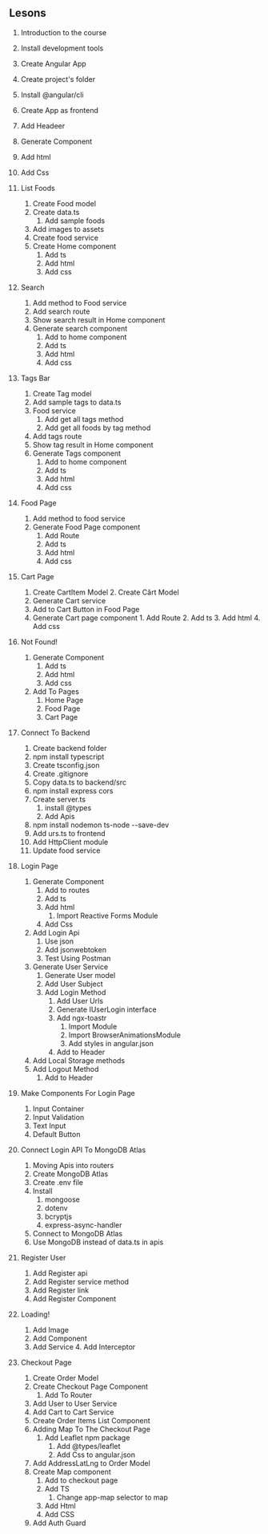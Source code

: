 ## Lesons
1. Introduction to the course
2. Install development tools
3. Create Angular App
 1. Create project's folder
 2. Install @angular/cli
 3. Create App as frontend

4. Add Headeer
 1. Generate Component
 2. Add html
 3. Add Css

5. List Foods
    1. Create Food model
    2. Create data.ts
        1. Add sample foods
    3. Add images to assets
    4. Create food service
    5. Create Home component
        1. Add ts
        2. Add html
        3. Add css
6. Search
    1. Add method to Food service
    2. Add search route
    3. Show search result in Home component 
    4. Generate search component
        1. Add to home component
        2. Add ts
        3. Add html
        4. Add css
7. Tags Bar
    1. Create Tag model
    2. Add sample tags to data.ts 
    3. Food service
        1. Add get all tags method
        2. Add get all foods by tag method 
    4. Add tags route
    5. Show tag result in Home component
    6. Generate Tags component
        1. Add to home component
        2. Add ts
        3. Add html
        4. Add css
8. Food Page
    1. Add method to food service 
    2. Generate Food Page component 
        1. Add Route
        2. Add ts
        3. Add html
        4. Add css
9. Cart Page
    1. Create CartItem Model 2. Create Cărt Model
    3. Generate Cart service
    4. Add to Cart Button in Food Page
    5. Generate Cart page component 1. Add Route
        2. Add ts
        3. Add html
        4. Add css
10. Not Found!
    1. Generate Component
        1. Add ts
        2. Add html
        3. Add css
    2. Add To Pages
        1. Home Page
        2. Food Page
        3. Cart Page
11. Connect To Backend
    1. Create backend folder
    2. npm install typescript
    4. Create tsconfig.json
    5. Create .gitignore
    6. Copy data.ts to backend/src
    7. npm install express cors
    8. Create server.ts
        1. install @types
        2. Add Apis
    9. npm install nodemon ts-node --save-dev
    10. Add urs.ts to frontend
    11. Add HttpClient module
    12. Update food service
12. Login Page
    1. Generate Component
        1. Add to routes
        2. Add ts
        3. Add html
            1. Import Reactive Forms Module
        4. Add Css
    2. Add Login Api
        1. Use json
        2. Add jsonwebtoken
        3. Test Using Postman
    3. Generate User Service
        1. Generate User model
        2. Add User Subject
        3. Add Login Method
            1. Add User Urls
            2. Generate IUserLogin interface
            3. Add ngx-toastr
                1. Import Module
                2. Import BrowserAnimationsModule
                3. Add styles in angular.json
            4. Add to Header
    1. Add Local Storage methods
    2. Add Logout Method
        1. Add to Header
13. Make Components For Login Page
    1. Input Container
    2. Input Validation
    3. Text Input
    4. Default Button
14. Connect Login API To MongoDB Atlas
    1. Moving Apis into routers
    2. Create MongoDB Atlas
    3. Create .env file
    4. Install
        1. mongoose
        2. dotenv
        3. bcryptjs
        4. express-async-handler
    5. Connect to MongoDB Atlas
    6. Use MongoDB instead of data.ts in apis
15. Register User
    1. Add Register api
    2. Add Register service method
    3. Add Register link
    4. Add Register Component
16. Loading!
    1. Add Image
    2. Add Component
    3. Add Service 4. Add Interceptor
17. Checkout Page
    1. Create Order Model
    2. Create Checkout Page Component
        1. Add To Router
    3. Add User to User Service
    4. Add Cart to Cart Service
    5. Create Order Items List Component
    6. Adding Map To The Checkout Page
        1. Add Leaflet npm package
            1. Add @types/leaflet
            2. Add Css to angular.json
    2. Add AddressLatLng to Order Model
    3. Create Map component
        1. Add to checkout page
        2. Add TS
            1. Change app-map selector to map
        3. Add Html
        4. Add CSS
    4. Add Auth Guard